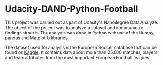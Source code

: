 # Udacity-DAND-Python-Football

This project was carried out as part of Udacity's Nanodegree Data Analyze. The object of the project was to analyze a dataset and communicate findings about it. The analysis was done in Python with use of the Numpy, pandas and Matplotlib libraries.

The dataset used for analysis is the European Soccer database that can be found on [Kaggle](https://www.kaggle.com/hugomathien/soccer). It contains data about more than 25.000 matches, players and team attributes from the most important European Football leagues.

